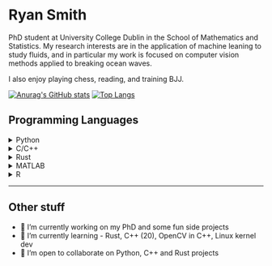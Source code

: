 # Ryan Smith

PhD student at University College Dublin in the School of Mathematics and Statistics. My research interests are in the application of machine leaning to study fluids, and in particular my work is focused on computer vision methods applied to breaking ocean waves.

I also enjoy playing chess, reading, and training BJJ.

[![Anurag's GitHub stats](https://github-readme-stats.vercel.app/api?username=ryan597&count_private=true&theme=onedark&show_icons=true)](https://github.com/ryan597/github-readme-stats)
[![Top Langs](https://github-readme-stats.vercel.app/api/top-langs/?username=ryan597&layout=compact&theme=onedark&langs_count=6&hide=Vim%20Script,Jupyter%20Notebook,matlab,Objective-C)](https://github.com/anuraghazra/github-readme-stats)

## Programming Languages

<details>
<summary>Python</summary>

- Pytorch
- Tensorflow
- SciKit-Learn
- Pandas
- Numpy
- Image analysis
- OpenCV
- Matplotlib/Seaborn/Plotly
- Object Oriented Programming

</details>

<details>
<summary>C/C++</summary>

- Fluid Simulation (C)
- Object Oriented Programming (C++)
- OpenCV (C++)
- MakeFiles, CMake, Meson/Ninja

</details>

<details>
<summary>Rust</summary>

- (In progress)...

</details>

<details>
<summary>MATLAB</summary>

- Scientific programming and scripting

</details>

<details>
<summary>R</summary>

- Statistical and exploratory data analysis
- Experience teaching R programming for University undergraduates for Statistics modules

</details>

---

## Other stuff

- 🔭 I’m currently working on my PhD and some fun side projects
- 🌱 I’m currently learning - Rust, C++ (20), OpenCV in C++, Linux kernel dev
- 👯 I’m open to collaborate on Python, C++ and Rust projects

